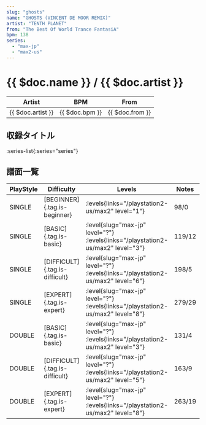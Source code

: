 ```yaml
---
slug: "ghosts"
name: "GHOSTS (VINCENT DE MOOR REMIX)"
artist: "TENTH PLANET"
from: "The Best Of World Trance FantasiA"
bpm: 138
series:
  - "max-jp"
  - "max2-us"
---
```


# {{ $doc.name }} / {{ $doc.artist }}

|Artist|BPM|From|
|------|---|----|
|{{ $doc.artist }}|{{ $doc.bpm }}|{{ $doc.from }}|

## 収録タイトル

:series-list{:series="series"}

## 譜面一覧

|PlayStyle|Difficulty|Levels|Notes|Movie|
|---------|----------|------|-----|-----|
|SINGLE|[BEGINNER]{.tag.is-beginner}| :levels{links="/playstation2-us/max2" level="1"}|98/0||
|SINGLE|[BASIC]{.tag.is-basic}|<div class="field is-grouped is-grouped-multiline"> :level{slug="max-jp" level="?"} :levels{links="/playstation2-us/max2" level="3"}</div>|119/12||
|SINGLE|[DIFFICULT]{.tag.is-difficult}|<div class="field is-grouped is-grouped-multiline"> :level{slug="max-jp" level="?"} :levels{links="/playstation2-us/max2" level="6"}</div>|198/5||
|SINGLE|[EXPERT]{.tag.is-expert}|<div class="field is-grouped is-grouped-multiline"> :level{slug="max-jp" level="?"} :levels{links="/playstation2-us/max2" level="8"}</div>|279/29||
|DOUBLE|[BASIC]{.tag.is-basic}|<div class="field is-grouped is-grouped-multiline"> :level{slug="max-jp" level="?"} :levels{links="/playstation2-us/max2" level="3"}</div>|131/4||
|DOUBLE|[DIFFICULT]{.tag.is-difficult}|<div class="field is-grouped is-grouped-multiline"> :level{slug="max-jp" level="?"} :levels{links="/playstation2-us/max2" level="5"}</div>|163/9||
|DOUBLE|[EXPERT]{.tag.is-expert}|<div class="field is-grouped is-grouped-multiline"> :level{slug="max-jp" level="?"} :levels{links="/playstation2-us/max2" level="8"}</div>|263/19||
